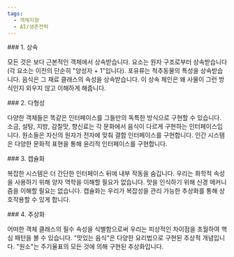 ```yaml
---
tags:
  - 객체지향
  - AI/생존전략
---
```




\### 1. 상속

모든 것은 보다 근본적인 객체에서 상속받습니다. 요소는 원자 구조로부터 상속받습니다(각 요소는 이전의 단순히 "양성자 + 1"입니다). 포유류는 척추동물의 특성을 상속받습니다. 음식은 그 재료 클래스의 속성을 상속받습니다. 이 상속 체인은 왜 사물이 그런 방식인지 외우지 않고 이해하게 해줍니다.

\### 2. 다형성

다양한 객체들은 똑같은 인터페이스를 그들만의 독특한 방식으로 구현할 수 있습니다. 소금, 설탕, 지방, 감칠맛, 향신료는 각 문화에서 음식이 다르게 구현하는 인터페이스입니다. 원소들은 자신의 원자가 전자에 맞춰 결합 인터페이스를 구현합니다. 인간 시스템은 다양한 문화적 표현을 통해 윤리적 인터페이스를 구현합니다.

\### 3. 캡슐화

복잡한 시스템은 더 간단한 인터페이스 뒤에 내부 작동을 숨깁니다. 우리는 화학적 속성을 사용하기 위해 양자 역학을 이해할 필요가 없습니다. 맛을 인식하기 위해 신경 메커니즘을 이해할 필요는 없습니다. 캡슐화는 우리가 복잡성을 관리 가능한 추상화를 통해 상호작용할 수 있게 합니다.

\### 4. 추상화

어떠한 객체 클래스의 필수 속성을 식별함으로써 우리는 피상적인 차이점을 초월하여 핵심 패턴을 볼 수 있습니다. "맛있는 음식"은 다양한 요리법으로 구현된 추상적 개념입니다. "원소"는 주기율표의 모든 것에 의해 구현된 추상화입니다.